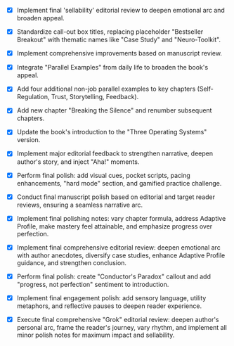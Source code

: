 - [x] Implement final 'sellability' editorial review to deepen emotional arc and broaden appeal.
- [x] Standardize call-out box titles, replacing placeholder "Bestseller Breakout" with thematic names like "Case Study" and "Neuro-Toolkit".
- [x] Implement comprehensive improvements based on manuscript review.
- [x] Integrate "Parallel Examples" from daily life to broaden the book's appeal.
- [x] Add four additional non-job parallel examples to key chapters (Self-Regulation, Trust, Storytelling, Feedback).
- [x] Add new chapter "Breaking the Silence" and renumber subsequent chapters.
- [x] Update the book's introduction to the "Three Operating Systems" version.
- [x] Implement major editorial feedback to strengthen narrative, deepen author's story, and inject "Aha!" moments.
- [x] Perform final polish: add visual cues, pocket scripts, pacing enhancements, "hard mode" section, and gamified practice challenge.
- [x] Conduct final manuscript polish based on editorial and target reader reviews, ensuring a seamless narrative arc.
- [x] Implement final polishing notes: vary chapter formula, address Adaptive Profile, make mastery feel attainable, and emphasize progress over perfection.
- [x] Implement final comprehensive editorial review: deepen emotional arc with author anecdotes, diversify case studies, enhance Adaptive Profile guidance, and strengthen conclusion.
- [x] Perform final polish: create "Conductor's Paradox" callout and add "progress, not perfection" sentiment to introduction.
- [x] Implement final engagement polish: add sensory language, utility metaphors, and reflective pauses to deepen reader experience.
- [x] Execute final comprehensive "Grok" editorial review: deepen author's personal arc, frame the reader's journey, vary rhythm, and implement all minor polish notes for maximum impact and sellability.
      